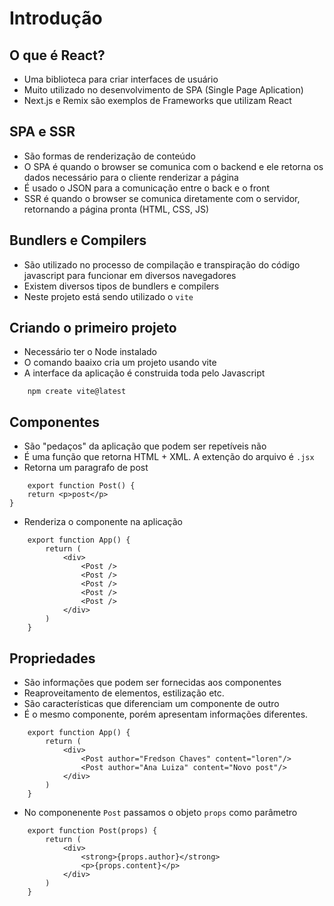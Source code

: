 # Introdução

## O que é React?
- Uma biblioteca para criar interfaces de usuário
- Muito utilizado no desenvolvimento de SPA (Single Page Aplication)
- Next.js e Remix são exemplos de Frameworks que utilizam React

## SPA e SSR
- São formas de renderização de conteúdo
- O SPA é quando o browser se comunica com o backend e ele retorna os dados necessário para o cliente renderizar a página
- É usado o JSON para a comunicação entre o back e o front
- SSR é quando o browser se comunica diretamente com o servidor, retornando a página pronta (HTML, CSS, JS)

## Bundlers e Compilers
- São utilizado no processo de compilação e transpiração do código javascript para funcionar em diversos navegadores
- Existem diversos tipos de bundlers e compilers
- Neste projeto está sendo utilizado o `vite`

## Criando o primeiro projeto
- Necessário ter o Node instalado
- O comando baaixo cria um projeto usando vite
- A interface da aplicação é construida toda pelo Javascript

```shell
    npm create vite@latest
```

## Componentes
- São "pedaços" da aplicação que podem ser repetíveis não
- É uma função que retorna HTML + XML. A extenção do arquivo é `.jsx`
- Retorna um paragrafo de post

```react
    export function Post() {
    return <p>post</p>
}
```

- Renderiza o componente na aplicação

```react
    export function App() {
        return (
            <div>
                <Post />
                <Post />
                <Post />
                <Post />
                <Post />
            </div>
        )
    }
```

## Propriedades
- São informações que podem ser fornecidas aos componentes
- Reaproveitamento de elementos, estilização etc.
- São características que diferenciam um componente de outro
- É o mesmo componente, porém apresentam informações diferentes.

```react
    export function App() {
        return (
            <div>
                <Post author="Fredson Chaves" content="loren"/>
                <Post author="Ana Luiza" content="Novo post"/>
            </div>
        )
    }
```

- No componenente `Post` passamos o objeto `props` como parâmetro

```react
    export function Post(props) {
        return (
            <div>
                <strong>{props.author}</strong>
                <p>{props.content}</p>
            </div>
        )
    }
```